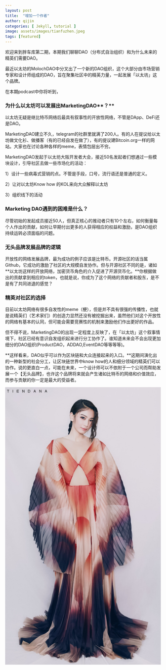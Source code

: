 ```yaml
---
layout: post
title:  "增加一个作者"
author: qijin
categories: [ Jekyll, tutorial ]
image: assets/images/tianfuzhen.jpeg
tags: [featured]
---
```



欢迎来到胖车库第二期，本期我们聊聊DAO（分布式自治组织）和为什么未来的精英们需要DAO。

最近以太坊的MolochDAO中分叉出了一个新的DAO组织，这个大部分由市场营销专家和设计师组成的DAO，旨在聚集社区中的精英力量，一起发展「以太坊」这个品牌。

在本期podcast中你将听到，

### **为什么以太坊可以发展出**MarketingDAO**？**
以太坊无疑是继比特币网络后最具有叙事性的开放性网络，不管是DApp、DeFi还是DAO。

MarketingDAO建立不久，telegram的社群里就满了200人。有的人在提议给以太坊做文化衫、做播客（有的已经自发在做了），有的提议建Bitcoin.org一样的网站。大家也在讨论各种各样的meme，表情包层出不穷。

MarketingDAO发起于以太坊大阪开发者大会，接近50名发起者们想通过一些模块设计，引导社区去做一些市场化的活动：

1）设计一些病毒式营销的点。不管是手段，口号，流行语还是普通的定义。

2）让对以太坊Know how 的KOL来向大众解释以太坊

3）组织线下的活动

### **Marketing DAO遇到的困难是什么？**
尽管初始的发起成员接近50人，但真正核心的推动者只有10个左右，如何衡量每个人作出的贡献，如何让早期付出更多的人获得相应的权益和激励，是DAO组织持续运转必须面临的问题。

### **无头品牌发展品牌的逻辑**
开放性的网络发展品牌，最为成功的例子应该是比特币。开源社区的话当属Github，它成功的激励了社区的大规模自发协作。但与开源社区不同的是，诸如**以太坊这样的开放网络，加密货币角色的介入促进了开源货币化。**你根据做出的贡献拿到相应的token，也就是说，你成为了这个网络的贡献者和股东，是不是有了共同进退的感觉？

### **精英对社区的选择**
目前以太坊网络有很多自发性的meme（梗），但是并不具有很强的传播性，也就是说精英们（艺术家们）的创造力显然还没有被挖掘出来，虽然他们对这个开放性的网络有基本的认同，但可能会需要竞赛性的机制来激励他们作出更好的作品。

但不得不说，MarketingDAO的出现一定程度上反映了，在「以太坊」这个叙事情境下，社区已经有意识自发组织起来进行分工协作了。谁知道未来会不会出现更加细分的DAO组织(ProductDAO，ADDAO,EventDAO等等等等)。

**这样看来，DAO似乎可以作为区块链和大众连接起来的入口。**这期间演化出的一种新型的社会分工，让区块链世界中know how的人和细分领域的精英们可以协作。说的更直白一点，可能在未来，一个设计师可以不依附于一个公司而帮助发展一个【无头品牌】，也许这个品牌将来就会产生诸如比特币的网络和价值效应，而参与贡献的你一定是最大的受益者。





![walking](/assets/images/tianfuzhen.jpeg)
